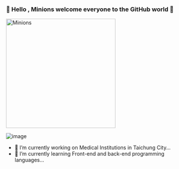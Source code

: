 ### 👋 Hello , Minions welcome everyone to the GitHub world 👋
<p align="START">
  <img src="https://octodex.github.com/images/minion.png" alt="Minions" width='300px' height='300px'/>
  </p>
  
![image](https://i.pinimg.com/originals/33/72/a4/3372a43626ac121c4a7f9b7306e95e75.gif) 
- 🔭 I’m currently working on Medical Institutions in Taichung City...
- 🌱 I’m currently learning Front-end and back-end programming languages...



<!--
**Dayu0815/Dayu0815** is a ✨ _special_ ✨ repository because its `README.md` (this file) appears on your GitHub profile.

Here are some ideas to get you started:


- 👯 I’m looking to collaborate on ...
- 🤔 I’m looking for help with ...
- 💬 Ask me about ...
- 📫 How to reach me: ...
- 😄 Pronouns: ...
- ⚡ Fun fact: ...
-->

